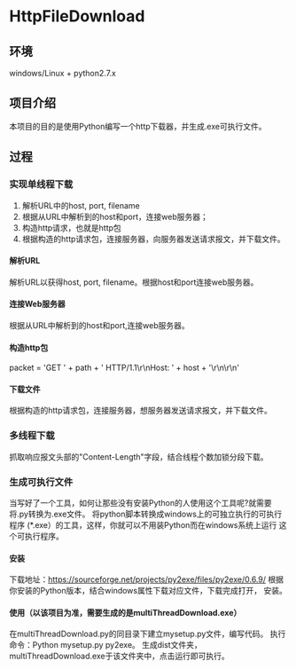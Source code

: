 # HttpFileDownload
## 环境
windows/Linux + python2.7.x
## 项目介绍
本项目的目的是使用Python编写一个http下载器，并生成.exe可执行文件。
## 过程

### 实现单线程下载
1. 解析URL中的host, port, filename
2. 根据从URL中解析到的host和port，连接web服务器；
3. 构造http请求，也就是http包
4. 根据构造的http请求包，连接服务器，向服务器发送请求报文，并下载文件。

#### 解析URL
解析URL以获得host, port, filename。根据host和port连接web服务器。

#### 连接Web服务器
根据从URL中解析到的host和port,连接web服务器。

#### 构造http包
packet = 'GET ' + path + ' HTTP/1.1\r\nHost: ' + host + '\r\n\r\n'

#### 下载文件
根据构造的http请求包，连接服务器，想服务器发送请求报文，并下载文件。

### 多线程下载
抓取响应报文头部的"Content-Length"字段，结合线程个数加锁分段下载。

### 生成可执行文件
当写好了一个工具，如何让那些没有安装Python的人使用这个工具呢?就需要
将.py转换为.exe文件。
将python脚本转换成windows上的可独立执行的可执行程序
(*.exe）的工具，这样，你就可以不用装Python而在windows系统上运行
这个可执行程序。

#### 安装
下载地址：https://sourceforge.net/projects/py2exe/files/py2exe/0.6.9/
根据你安装的Python版本，结合windows属性下载对应文件，下载完成打开，
安装。

#### 使用（以该项目为准，需要生成的是multiThreadDownload.exe）
在multiThreadDownload.py的同目录下建立mysetup.py文件，编写代码。
执行命令：Python mysetup.py py2exe。
生成dist文件夹，multiThreadDownload.exe于该文件夹中，点击运行即可执行。









